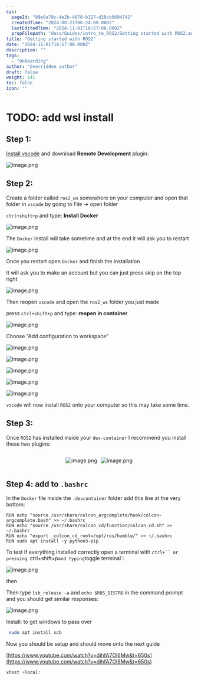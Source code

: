 ```yaml
---
sys:
  pageId: "89e0a78c-4e2b-4070-b327-d28cb0694742"
  createdTime: "2024-08-21T00:24:00.000Z"
  lastEditedTime: "2024-11-01T18:57:00.000Z"
  propFilepath: "docs/Guides/intro_to_ROS2/Getting started with ROS2.md"
title: "Getting started with ROS2"
date: "2024-11-01T18:57:00.000Z"
description: ""
tags:
  - "Onboarding"
author: "Overridden author"
draft: false
weight: 141
toc: false
icon: ""
---
```


# TODO: add wsl install

## Step 1:

[Install vscode](https://code.visualstudio.com/download) and download **Remote Development** plugin:

![image.png](https://prod-files-secure.s3.us-west-2.amazonaws.com/d518164a-d88e-44d1-a4ee-3adb3bd8bce0/efb52993-1881-4a40-b95e-6f020334f022/image.png?X-Amz-Algorithm=AWS4-HMAC-SHA256&X-Amz-Content-Sha256=UNSIGNED-PAYLOAD&X-Amz-Credential=ASIAZI2LB466WFRKNMUK%2F20250401%2Fus-west-2%2Fs3%2Faws4_request&X-Amz-Date=20250401T121524Z&X-Amz-Expires=3600&X-Amz-Security-Token=IQoJb3JpZ2luX2VjEFQaCXVzLXdlc3QtMiJHMEUCIQCViQw3QnmeHNqDVXo8pl518DE8hh3P37NhArp2SVWrEAIgSMlx3ywKXT85kLOLROm9SD4AczqfHCWAJCkq1Je0ohIqiAQIvf%2F%2F%2F%2F%2F%2F%2F%2F%2F%2FARAAGgw2Mzc0MjMxODM4MDUiDI38bHvqPSvH4qcaiyrcA3sUnPDLqRl%2Bgp5KcYlP1m9Cx9MqwMy5iYZwZLYD%2BzXLoQ5fcCaQBDvk2z6l7h3Pcypj8Y0tPJTD7k0xzDdtc8NHMJUVEcO90yKFW%2Bmqzrzb0nu%2FWqOWiKEdTssos2yGriqPHpmGh9ALiP6TSoUspd783%2FZmCffs2%2FLBlRS5dRB%2FJHhsX%2FFz7653Pr9s1cpvSGFURhG6Wd70DYxiYmFzUHNayn6uBv0sIjOOOoAEtkxqCP388jKdSy%2F%2Bo9rFFhecdFWf5ZHoy2b6tDMzmMHBhImN%2BpF5uSgf6gpi9HxWdCCodoFFqMUH%2Btge65iEJ7mRuovM3a2AK%2FXbKGbHaplOQYQRjGd%2BNkxOrCWSKhhgYUvGrWQRLIJcBFeOwAjxUIQDqH2Qkm8CTKhxPKaXunLQdiHJlLTK%2BsJzoB%2FVjU1wir00x2qwxWlkbpdiYOmAA30L8ywPK4VufN8yGlN1LpEJf6cPreo57n8G%2FySYX3taLkjwYFQDkp2Jvb74X7F96es26QFROxGnmKe%2F1RG0v9IwtWcSibaNh%2BzwujlUJDf8wd9Djz1V9iounwqYzYOM7WW8XOtp%2Fma6kFVrWwjjNvTrZbCS2vFh%2FD%2FsNinAKiGdmnBKcuU8myqPOQVxHFjIMKadr78GOqUBz3cYgoJzJipCLt9gPMqsbpc2%2Fkfk9Pd3lT8sxF1pJLJA9%2Bq5pA%2FkOjgW3oqrOoKyOkCg%2FEn1BamIVcOGt6H7hTxERe1dTHStLJZMlgIHw5%2F9XBnpBaQ%2FdeN9dUyFjQ7sl6Xog%2FYL%2FR7hDALL2TVocRX0RyLnRWh3EhpI4f05ALL9ze6aQfKj4veXbhg5DL%2FjgrHjGKKin4dknHKqSItE3namW%2Bww&X-Amz-Signature=b39783b91c59117272e3284616d15ed893ba5b77ab12f7ff5c23c69a1e332068&X-Amz-SignedHeaders=host&x-id=GetObject)

## Step 2:

Create a folder called `ros2_ws` somewhere on your computer and open that folder in `vscode` by going to File → open folder 

`ctrl+shift+p` and type: **Install Docker**

![image.png](https://prod-files-secure.s3.us-west-2.amazonaws.com/d518164a-d88e-44d1-a4ee-3adb3bd8bce0/2269dc0e-1cd5-47ff-bceb-c04ad9b2eab0/image.png?X-Amz-Algorithm=AWS4-HMAC-SHA256&X-Amz-Content-Sha256=UNSIGNED-PAYLOAD&X-Amz-Credential=ASIAZI2LB466WFRKNMUK%2F20250401%2Fus-west-2%2Fs3%2Faws4_request&X-Amz-Date=20250401T121524Z&X-Amz-Expires=3600&X-Amz-Security-Token=IQoJb3JpZ2luX2VjEFQaCXVzLXdlc3QtMiJHMEUCIQCViQw3QnmeHNqDVXo8pl518DE8hh3P37NhArp2SVWrEAIgSMlx3ywKXT85kLOLROm9SD4AczqfHCWAJCkq1Je0ohIqiAQIvf%2F%2F%2F%2F%2F%2F%2F%2F%2F%2FARAAGgw2Mzc0MjMxODM4MDUiDI38bHvqPSvH4qcaiyrcA3sUnPDLqRl%2Bgp5KcYlP1m9Cx9MqwMy5iYZwZLYD%2BzXLoQ5fcCaQBDvk2z6l7h3Pcypj8Y0tPJTD7k0xzDdtc8NHMJUVEcO90yKFW%2Bmqzrzb0nu%2FWqOWiKEdTssos2yGriqPHpmGh9ALiP6TSoUspd783%2FZmCffs2%2FLBlRS5dRB%2FJHhsX%2FFz7653Pr9s1cpvSGFURhG6Wd70DYxiYmFzUHNayn6uBv0sIjOOOoAEtkxqCP388jKdSy%2F%2Bo9rFFhecdFWf5ZHoy2b6tDMzmMHBhImN%2BpF5uSgf6gpi9HxWdCCodoFFqMUH%2Btge65iEJ7mRuovM3a2AK%2FXbKGbHaplOQYQRjGd%2BNkxOrCWSKhhgYUvGrWQRLIJcBFeOwAjxUIQDqH2Qkm8CTKhxPKaXunLQdiHJlLTK%2BsJzoB%2FVjU1wir00x2qwxWlkbpdiYOmAA30L8ywPK4VufN8yGlN1LpEJf6cPreo57n8G%2FySYX3taLkjwYFQDkp2Jvb74X7F96es26QFROxGnmKe%2F1RG0v9IwtWcSibaNh%2BzwujlUJDf8wd9Djz1V9iounwqYzYOM7WW8XOtp%2Fma6kFVrWwjjNvTrZbCS2vFh%2FD%2FsNinAKiGdmnBKcuU8myqPOQVxHFjIMKadr78GOqUBz3cYgoJzJipCLt9gPMqsbpc2%2Fkfk9Pd3lT8sxF1pJLJA9%2Bq5pA%2FkOjgW3oqrOoKyOkCg%2FEn1BamIVcOGt6H7hTxERe1dTHStLJZMlgIHw5%2F9XBnpBaQ%2FdeN9dUyFjQ7sl6Xog%2FYL%2FR7hDALL2TVocRX0RyLnRWh3EhpI4f05ALL9ze6aQfKj4veXbhg5DL%2FjgrHjGKKin4dknHKqSItE3namW%2Bww&X-Amz-Signature=9dff3d244bf63d3361bb3216ea9e7e870325d1657c2e787ca823c56f30608c98&X-Amz-SignedHeaders=host&x-id=GetObject)

The `Docker` install will take sometime and at the end it will ask you to restart

![image.png](https://prod-files-secure.s3.us-west-2.amazonaws.com/d518164a-d88e-44d1-a4ee-3adb3bd8bce0/ed233f78-be33-4b1f-b89c-9c346c0e961e/image.png?X-Amz-Algorithm=AWS4-HMAC-SHA256&X-Amz-Content-Sha256=UNSIGNED-PAYLOAD&X-Amz-Credential=ASIAZI2LB466WFRKNMUK%2F20250401%2Fus-west-2%2Fs3%2Faws4_request&X-Amz-Date=20250401T121524Z&X-Amz-Expires=3600&X-Amz-Security-Token=IQoJb3JpZ2luX2VjEFQaCXVzLXdlc3QtMiJHMEUCIQCViQw3QnmeHNqDVXo8pl518DE8hh3P37NhArp2SVWrEAIgSMlx3ywKXT85kLOLROm9SD4AczqfHCWAJCkq1Je0ohIqiAQIvf%2F%2F%2F%2F%2F%2F%2F%2F%2F%2FARAAGgw2Mzc0MjMxODM4MDUiDI38bHvqPSvH4qcaiyrcA3sUnPDLqRl%2Bgp5KcYlP1m9Cx9MqwMy5iYZwZLYD%2BzXLoQ5fcCaQBDvk2z6l7h3Pcypj8Y0tPJTD7k0xzDdtc8NHMJUVEcO90yKFW%2Bmqzrzb0nu%2FWqOWiKEdTssos2yGriqPHpmGh9ALiP6TSoUspd783%2FZmCffs2%2FLBlRS5dRB%2FJHhsX%2FFz7653Pr9s1cpvSGFURhG6Wd70DYxiYmFzUHNayn6uBv0sIjOOOoAEtkxqCP388jKdSy%2F%2Bo9rFFhecdFWf5ZHoy2b6tDMzmMHBhImN%2BpF5uSgf6gpi9HxWdCCodoFFqMUH%2Btge65iEJ7mRuovM3a2AK%2FXbKGbHaplOQYQRjGd%2BNkxOrCWSKhhgYUvGrWQRLIJcBFeOwAjxUIQDqH2Qkm8CTKhxPKaXunLQdiHJlLTK%2BsJzoB%2FVjU1wir00x2qwxWlkbpdiYOmAA30L8ywPK4VufN8yGlN1LpEJf6cPreo57n8G%2FySYX3taLkjwYFQDkp2Jvb74X7F96es26QFROxGnmKe%2F1RG0v9IwtWcSibaNh%2BzwujlUJDf8wd9Djz1V9iounwqYzYOM7WW8XOtp%2Fma6kFVrWwjjNvTrZbCS2vFh%2FD%2FsNinAKiGdmnBKcuU8myqPOQVxHFjIMKadr78GOqUBz3cYgoJzJipCLt9gPMqsbpc2%2Fkfk9Pd3lT8sxF1pJLJA9%2Bq5pA%2FkOjgW3oqrOoKyOkCg%2FEn1BamIVcOGt6H7hTxERe1dTHStLJZMlgIHw5%2F9XBnpBaQ%2FdeN9dUyFjQ7sl6Xog%2FYL%2FR7hDALL2TVocRX0RyLnRWh3EhpI4f05ALL9ze6aQfKj4veXbhg5DL%2FjgrHjGKKin4dknHKqSItE3namW%2Bww&X-Amz-Signature=ef14ec1dd8bb859f11c16af2226d168c956ddc31b7ac9c409d403d9bf58520d3&X-Amz-SignedHeaders=host&x-id=GetObject)

Once you restart open `Docker` and finish the installation

It will ask you to make an account but you can just press skip on the top right

![image.png](https://prod-files-secure.s3.us-west-2.amazonaws.com/d518164a-d88e-44d1-a4ee-3adb3bd8bce0/21010ad9-1659-4fd9-9f59-9932a09b2a3d/image.png?X-Amz-Algorithm=AWS4-HMAC-SHA256&X-Amz-Content-Sha256=UNSIGNED-PAYLOAD&X-Amz-Credential=ASIAZI2LB466WFRKNMUK%2F20250401%2Fus-west-2%2Fs3%2Faws4_request&X-Amz-Date=20250401T121524Z&X-Amz-Expires=3600&X-Amz-Security-Token=IQoJb3JpZ2luX2VjEFQaCXVzLXdlc3QtMiJHMEUCIQCViQw3QnmeHNqDVXo8pl518DE8hh3P37NhArp2SVWrEAIgSMlx3ywKXT85kLOLROm9SD4AczqfHCWAJCkq1Je0ohIqiAQIvf%2F%2F%2F%2F%2F%2F%2F%2F%2F%2FARAAGgw2Mzc0MjMxODM4MDUiDI38bHvqPSvH4qcaiyrcA3sUnPDLqRl%2Bgp5KcYlP1m9Cx9MqwMy5iYZwZLYD%2BzXLoQ5fcCaQBDvk2z6l7h3Pcypj8Y0tPJTD7k0xzDdtc8NHMJUVEcO90yKFW%2Bmqzrzb0nu%2FWqOWiKEdTssos2yGriqPHpmGh9ALiP6TSoUspd783%2FZmCffs2%2FLBlRS5dRB%2FJHhsX%2FFz7653Pr9s1cpvSGFURhG6Wd70DYxiYmFzUHNayn6uBv0sIjOOOoAEtkxqCP388jKdSy%2F%2Bo9rFFhecdFWf5ZHoy2b6tDMzmMHBhImN%2BpF5uSgf6gpi9HxWdCCodoFFqMUH%2Btge65iEJ7mRuovM3a2AK%2FXbKGbHaplOQYQRjGd%2BNkxOrCWSKhhgYUvGrWQRLIJcBFeOwAjxUIQDqH2Qkm8CTKhxPKaXunLQdiHJlLTK%2BsJzoB%2FVjU1wir00x2qwxWlkbpdiYOmAA30L8ywPK4VufN8yGlN1LpEJf6cPreo57n8G%2FySYX3taLkjwYFQDkp2Jvb74X7F96es26QFROxGnmKe%2F1RG0v9IwtWcSibaNh%2BzwujlUJDf8wd9Djz1V9iounwqYzYOM7WW8XOtp%2Fma6kFVrWwjjNvTrZbCS2vFh%2FD%2FsNinAKiGdmnBKcuU8myqPOQVxHFjIMKadr78GOqUBz3cYgoJzJipCLt9gPMqsbpc2%2Fkfk9Pd3lT8sxF1pJLJA9%2Bq5pA%2FkOjgW3oqrOoKyOkCg%2FEn1BamIVcOGt6H7hTxERe1dTHStLJZMlgIHw5%2F9XBnpBaQ%2FdeN9dUyFjQ7sl6Xog%2FYL%2FR7hDALL2TVocRX0RyLnRWh3EhpI4f05ALL9ze6aQfKj4veXbhg5DL%2FjgrHjGKKin4dknHKqSItE3namW%2Bww&X-Amz-Signature=d1c261ab3903a48595b3fdda77f34368d339a7c31ffde19c794eb27cf1603584&X-Amz-SignedHeaders=host&x-id=GetObject)

Then reopen `vscode` and open the `ros2_ws` folder you just made

press `ctrl+shift+p` and type: **reopen in container**

![image.png](https://prod-files-secure.s3.us-west-2.amazonaws.com/d518164a-d88e-44d1-a4ee-3adb3bd8bce0/4e93b8c2-41ad-488c-8095-c74205196118/image.png?X-Amz-Algorithm=AWS4-HMAC-SHA256&X-Amz-Content-Sha256=UNSIGNED-PAYLOAD&X-Amz-Credential=ASIAZI2LB466WFRKNMUK%2F20250401%2Fus-west-2%2Fs3%2Faws4_request&X-Amz-Date=20250401T121524Z&X-Amz-Expires=3600&X-Amz-Security-Token=IQoJb3JpZ2luX2VjEFQaCXVzLXdlc3QtMiJHMEUCIQCViQw3QnmeHNqDVXo8pl518DE8hh3P37NhArp2SVWrEAIgSMlx3ywKXT85kLOLROm9SD4AczqfHCWAJCkq1Je0ohIqiAQIvf%2F%2F%2F%2F%2F%2F%2F%2F%2F%2FARAAGgw2Mzc0MjMxODM4MDUiDI38bHvqPSvH4qcaiyrcA3sUnPDLqRl%2Bgp5KcYlP1m9Cx9MqwMy5iYZwZLYD%2BzXLoQ5fcCaQBDvk2z6l7h3Pcypj8Y0tPJTD7k0xzDdtc8NHMJUVEcO90yKFW%2Bmqzrzb0nu%2FWqOWiKEdTssos2yGriqPHpmGh9ALiP6TSoUspd783%2FZmCffs2%2FLBlRS5dRB%2FJHhsX%2FFz7653Pr9s1cpvSGFURhG6Wd70DYxiYmFzUHNayn6uBv0sIjOOOoAEtkxqCP388jKdSy%2F%2Bo9rFFhecdFWf5ZHoy2b6tDMzmMHBhImN%2BpF5uSgf6gpi9HxWdCCodoFFqMUH%2Btge65iEJ7mRuovM3a2AK%2FXbKGbHaplOQYQRjGd%2BNkxOrCWSKhhgYUvGrWQRLIJcBFeOwAjxUIQDqH2Qkm8CTKhxPKaXunLQdiHJlLTK%2BsJzoB%2FVjU1wir00x2qwxWlkbpdiYOmAA30L8ywPK4VufN8yGlN1LpEJf6cPreo57n8G%2FySYX3taLkjwYFQDkp2Jvb74X7F96es26QFROxGnmKe%2F1RG0v9IwtWcSibaNh%2BzwujlUJDf8wd9Djz1V9iounwqYzYOM7WW8XOtp%2Fma6kFVrWwjjNvTrZbCS2vFh%2FD%2FsNinAKiGdmnBKcuU8myqPOQVxHFjIMKadr78GOqUBz3cYgoJzJipCLt9gPMqsbpc2%2Fkfk9Pd3lT8sxF1pJLJA9%2Bq5pA%2FkOjgW3oqrOoKyOkCg%2FEn1BamIVcOGt6H7hTxERe1dTHStLJZMlgIHw5%2F9XBnpBaQ%2FdeN9dUyFjQ7sl6Xog%2FYL%2FR7hDALL2TVocRX0RyLnRWh3EhpI4f05ALL9ze6aQfKj4veXbhg5DL%2FjgrHjGKKin4dknHKqSItE3namW%2Bww&X-Amz-Signature=3d0b3833738a3e47067cbdf55c45aec31e0259d2d624416060e2065bdecb5dc9&X-Amz-SignedHeaders=host&x-id=GetObject)

Choose “Add configuration to workspace”

![image.png](https://prod-files-secure.s3.us-west-2.amazonaws.com/d518164a-d88e-44d1-a4ee-3adb3bd8bce0/9560b282-5060-4989-ba37-97e7b2c22476/image.png?X-Amz-Algorithm=AWS4-HMAC-SHA256&X-Amz-Content-Sha256=UNSIGNED-PAYLOAD&X-Amz-Credential=ASIAZI2LB466WFRKNMUK%2F20250401%2Fus-west-2%2Fs3%2Faws4_request&X-Amz-Date=20250401T121524Z&X-Amz-Expires=3600&X-Amz-Security-Token=IQoJb3JpZ2luX2VjEFQaCXVzLXdlc3QtMiJHMEUCIQCViQw3QnmeHNqDVXo8pl518DE8hh3P37NhArp2SVWrEAIgSMlx3ywKXT85kLOLROm9SD4AczqfHCWAJCkq1Je0ohIqiAQIvf%2F%2F%2F%2F%2F%2F%2F%2F%2F%2FARAAGgw2Mzc0MjMxODM4MDUiDI38bHvqPSvH4qcaiyrcA3sUnPDLqRl%2Bgp5KcYlP1m9Cx9MqwMy5iYZwZLYD%2BzXLoQ5fcCaQBDvk2z6l7h3Pcypj8Y0tPJTD7k0xzDdtc8NHMJUVEcO90yKFW%2Bmqzrzb0nu%2FWqOWiKEdTssos2yGriqPHpmGh9ALiP6TSoUspd783%2FZmCffs2%2FLBlRS5dRB%2FJHhsX%2FFz7653Pr9s1cpvSGFURhG6Wd70DYxiYmFzUHNayn6uBv0sIjOOOoAEtkxqCP388jKdSy%2F%2Bo9rFFhecdFWf5ZHoy2b6tDMzmMHBhImN%2BpF5uSgf6gpi9HxWdCCodoFFqMUH%2Btge65iEJ7mRuovM3a2AK%2FXbKGbHaplOQYQRjGd%2BNkxOrCWSKhhgYUvGrWQRLIJcBFeOwAjxUIQDqH2Qkm8CTKhxPKaXunLQdiHJlLTK%2BsJzoB%2FVjU1wir00x2qwxWlkbpdiYOmAA30L8ywPK4VufN8yGlN1LpEJf6cPreo57n8G%2FySYX3taLkjwYFQDkp2Jvb74X7F96es26QFROxGnmKe%2F1RG0v9IwtWcSibaNh%2BzwujlUJDf8wd9Djz1V9iounwqYzYOM7WW8XOtp%2Fma6kFVrWwjjNvTrZbCS2vFh%2FD%2FsNinAKiGdmnBKcuU8myqPOQVxHFjIMKadr78GOqUBz3cYgoJzJipCLt9gPMqsbpc2%2Fkfk9Pd3lT8sxF1pJLJA9%2Bq5pA%2FkOjgW3oqrOoKyOkCg%2FEn1BamIVcOGt6H7hTxERe1dTHStLJZMlgIHw5%2F9XBnpBaQ%2FdeN9dUyFjQ7sl6Xog%2FYL%2FR7hDALL2TVocRX0RyLnRWh3EhpI4f05ALL9ze6aQfKj4veXbhg5DL%2FjgrHjGKKin4dknHKqSItE3namW%2Bww&X-Amz-Signature=41ab4e9e2071f41a633d3d69da383e40969e7ec3a07e26973be1ab491f1d4053&X-Amz-SignedHeaders=host&x-id=GetObject)

![image.png](https://prod-files-secure.s3.us-west-2.amazonaws.com/d518164a-d88e-44d1-a4ee-3adb3bd8bce0/2ee63f81-886b-48e8-a553-dc6e5eac99e4/image.png?X-Amz-Algorithm=AWS4-HMAC-SHA256&X-Amz-Content-Sha256=UNSIGNED-PAYLOAD&X-Amz-Credential=ASIAZI2LB466WFRKNMUK%2F20250401%2Fus-west-2%2Fs3%2Faws4_request&X-Amz-Date=20250401T121524Z&X-Amz-Expires=3600&X-Amz-Security-Token=IQoJb3JpZ2luX2VjEFQaCXVzLXdlc3QtMiJHMEUCIQCViQw3QnmeHNqDVXo8pl518DE8hh3P37NhArp2SVWrEAIgSMlx3ywKXT85kLOLROm9SD4AczqfHCWAJCkq1Je0ohIqiAQIvf%2F%2F%2F%2F%2F%2F%2F%2F%2F%2FARAAGgw2Mzc0MjMxODM4MDUiDI38bHvqPSvH4qcaiyrcA3sUnPDLqRl%2Bgp5KcYlP1m9Cx9MqwMy5iYZwZLYD%2BzXLoQ5fcCaQBDvk2z6l7h3Pcypj8Y0tPJTD7k0xzDdtc8NHMJUVEcO90yKFW%2Bmqzrzb0nu%2FWqOWiKEdTssos2yGriqPHpmGh9ALiP6TSoUspd783%2FZmCffs2%2FLBlRS5dRB%2FJHhsX%2FFz7653Pr9s1cpvSGFURhG6Wd70DYxiYmFzUHNayn6uBv0sIjOOOoAEtkxqCP388jKdSy%2F%2Bo9rFFhecdFWf5ZHoy2b6tDMzmMHBhImN%2BpF5uSgf6gpi9HxWdCCodoFFqMUH%2Btge65iEJ7mRuovM3a2AK%2FXbKGbHaplOQYQRjGd%2BNkxOrCWSKhhgYUvGrWQRLIJcBFeOwAjxUIQDqH2Qkm8CTKhxPKaXunLQdiHJlLTK%2BsJzoB%2FVjU1wir00x2qwxWlkbpdiYOmAA30L8ywPK4VufN8yGlN1LpEJf6cPreo57n8G%2FySYX3taLkjwYFQDkp2Jvb74X7F96es26QFROxGnmKe%2F1RG0v9IwtWcSibaNh%2BzwujlUJDf8wd9Djz1V9iounwqYzYOM7WW8XOtp%2Fma6kFVrWwjjNvTrZbCS2vFh%2FD%2FsNinAKiGdmnBKcuU8myqPOQVxHFjIMKadr78GOqUBz3cYgoJzJipCLt9gPMqsbpc2%2Fkfk9Pd3lT8sxF1pJLJA9%2Bq5pA%2FkOjgW3oqrOoKyOkCg%2FEn1BamIVcOGt6H7hTxERe1dTHStLJZMlgIHw5%2F9XBnpBaQ%2FdeN9dUyFjQ7sl6Xog%2FYL%2FR7hDALL2TVocRX0RyLnRWh3EhpI4f05ALL9ze6aQfKj4veXbhg5DL%2FjgrHjGKKin4dknHKqSItE3namW%2Bww&X-Amz-Signature=f1f8759ea05a2dfd560a7f6f2322a81391ef99aefaf943041e5d1c88e0f2a38b&X-Amz-SignedHeaders=host&x-id=GetObject)

![image.png](https://prod-files-secure.s3.us-west-2.amazonaws.com/d518164a-d88e-44d1-a4ee-3adb3bd8bce0/ae1580b2-b048-407e-aed9-b584224a7a04/image.png?X-Amz-Algorithm=AWS4-HMAC-SHA256&X-Amz-Content-Sha256=UNSIGNED-PAYLOAD&X-Amz-Credential=ASIAZI2LB466WFRKNMUK%2F20250401%2Fus-west-2%2Fs3%2Faws4_request&X-Amz-Date=20250401T121524Z&X-Amz-Expires=3600&X-Amz-Security-Token=IQoJb3JpZ2luX2VjEFQaCXVzLXdlc3QtMiJHMEUCIQCViQw3QnmeHNqDVXo8pl518DE8hh3P37NhArp2SVWrEAIgSMlx3ywKXT85kLOLROm9SD4AczqfHCWAJCkq1Je0ohIqiAQIvf%2F%2F%2F%2F%2F%2F%2F%2F%2F%2FARAAGgw2Mzc0MjMxODM4MDUiDI38bHvqPSvH4qcaiyrcA3sUnPDLqRl%2Bgp5KcYlP1m9Cx9MqwMy5iYZwZLYD%2BzXLoQ5fcCaQBDvk2z6l7h3Pcypj8Y0tPJTD7k0xzDdtc8NHMJUVEcO90yKFW%2Bmqzrzb0nu%2FWqOWiKEdTssos2yGriqPHpmGh9ALiP6TSoUspd783%2FZmCffs2%2FLBlRS5dRB%2FJHhsX%2FFz7653Pr9s1cpvSGFURhG6Wd70DYxiYmFzUHNayn6uBv0sIjOOOoAEtkxqCP388jKdSy%2F%2Bo9rFFhecdFWf5ZHoy2b6tDMzmMHBhImN%2BpF5uSgf6gpi9HxWdCCodoFFqMUH%2Btge65iEJ7mRuovM3a2AK%2FXbKGbHaplOQYQRjGd%2BNkxOrCWSKhhgYUvGrWQRLIJcBFeOwAjxUIQDqH2Qkm8CTKhxPKaXunLQdiHJlLTK%2BsJzoB%2FVjU1wir00x2qwxWlkbpdiYOmAA30L8ywPK4VufN8yGlN1LpEJf6cPreo57n8G%2FySYX3taLkjwYFQDkp2Jvb74X7F96es26QFROxGnmKe%2F1RG0v9IwtWcSibaNh%2BzwujlUJDf8wd9Djz1V9iounwqYzYOM7WW8XOtp%2Fma6kFVrWwjjNvTrZbCS2vFh%2FD%2FsNinAKiGdmnBKcuU8myqPOQVxHFjIMKadr78GOqUBz3cYgoJzJipCLt9gPMqsbpc2%2Fkfk9Pd3lT8sxF1pJLJA9%2Bq5pA%2FkOjgW3oqrOoKyOkCg%2FEn1BamIVcOGt6H7hTxERe1dTHStLJZMlgIHw5%2F9XBnpBaQ%2FdeN9dUyFjQ7sl6Xog%2FYL%2FR7hDALL2TVocRX0RyLnRWh3EhpI4f05ALL9ze6aQfKj4veXbhg5DL%2FjgrHjGKKin4dknHKqSItE3namW%2Bww&X-Amz-Signature=754652d458a925537351dbd30b0126df4058dbbfb771a17a3e34c19b390aa936&X-Amz-SignedHeaders=host&x-id=GetObject)

![image.png](https://prod-files-secure.s3.us-west-2.amazonaws.com/d518164a-d88e-44d1-a4ee-3adb3bd8bce0/53255b28-f75e-430f-b9e3-c0ac8577e42b/image.png?X-Amz-Algorithm=AWS4-HMAC-SHA256&X-Amz-Content-Sha256=UNSIGNED-PAYLOAD&X-Amz-Credential=ASIAZI2LB466WFRKNMUK%2F20250401%2Fus-west-2%2Fs3%2Faws4_request&X-Amz-Date=20250401T121524Z&X-Amz-Expires=3600&X-Amz-Security-Token=IQoJb3JpZ2luX2VjEFQaCXVzLXdlc3QtMiJHMEUCIQCViQw3QnmeHNqDVXo8pl518DE8hh3P37NhArp2SVWrEAIgSMlx3ywKXT85kLOLROm9SD4AczqfHCWAJCkq1Je0ohIqiAQIvf%2F%2F%2F%2F%2F%2F%2F%2F%2F%2FARAAGgw2Mzc0MjMxODM4MDUiDI38bHvqPSvH4qcaiyrcA3sUnPDLqRl%2Bgp5KcYlP1m9Cx9MqwMy5iYZwZLYD%2BzXLoQ5fcCaQBDvk2z6l7h3Pcypj8Y0tPJTD7k0xzDdtc8NHMJUVEcO90yKFW%2Bmqzrzb0nu%2FWqOWiKEdTssos2yGriqPHpmGh9ALiP6TSoUspd783%2FZmCffs2%2FLBlRS5dRB%2FJHhsX%2FFz7653Pr9s1cpvSGFURhG6Wd70DYxiYmFzUHNayn6uBv0sIjOOOoAEtkxqCP388jKdSy%2F%2Bo9rFFhecdFWf5ZHoy2b6tDMzmMHBhImN%2BpF5uSgf6gpi9HxWdCCodoFFqMUH%2Btge65iEJ7mRuovM3a2AK%2FXbKGbHaplOQYQRjGd%2BNkxOrCWSKhhgYUvGrWQRLIJcBFeOwAjxUIQDqH2Qkm8CTKhxPKaXunLQdiHJlLTK%2BsJzoB%2FVjU1wir00x2qwxWlkbpdiYOmAA30L8ywPK4VufN8yGlN1LpEJf6cPreo57n8G%2FySYX3taLkjwYFQDkp2Jvb74X7F96es26QFROxGnmKe%2F1RG0v9IwtWcSibaNh%2BzwujlUJDf8wd9Djz1V9iounwqYzYOM7WW8XOtp%2Fma6kFVrWwjjNvTrZbCS2vFh%2FD%2FsNinAKiGdmnBKcuU8myqPOQVxHFjIMKadr78GOqUBz3cYgoJzJipCLt9gPMqsbpc2%2Fkfk9Pd3lT8sxF1pJLJA9%2Bq5pA%2FkOjgW3oqrOoKyOkCg%2FEn1BamIVcOGt6H7hTxERe1dTHStLJZMlgIHw5%2F9XBnpBaQ%2FdeN9dUyFjQ7sl6Xog%2FYL%2FR7hDALL2TVocRX0RyLnRWh3EhpI4f05ALL9ze6aQfKj4veXbhg5DL%2FjgrHjGKKin4dknHKqSItE3namW%2Bww&X-Amz-Signature=0e0c235be92d346cb82a36f2ae5fce55926fc7a6b507a29a5ccbb7a2337eef27&X-Amz-SignedHeaders=host&x-id=GetObject)

![image.png](https://prod-files-secure.s3.us-west-2.amazonaws.com/d518164a-d88e-44d1-a4ee-3adb3bd8bce0/7c562767-5af9-4ffb-97d1-327bcdf4ee00/image.png?X-Amz-Algorithm=AWS4-HMAC-SHA256&X-Amz-Content-Sha256=UNSIGNED-PAYLOAD&X-Amz-Credential=ASIAZI2LB466WFRKNMUK%2F20250401%2Fus-west-2%2Fs3%2Faws4_request&X-Amz-Date=20250401T121524Z&X-Amz-Expires=3600&X-Amz-Security-Token=IQoJb3JpZ2luX2VjEFQaCXVzLXdlc3QtMiJHMEUCIQCViQw3QnmeHNqDVXo8pl518DE8hh3P37NhArp2SVWrEAIgSMlx3ywKXT85kLOLROm9SD4AczqfHCWAJCkq1Je0ohIqiAQIvf%2F%2F%2F%2F%2F%2F%2F%2F%2F%2FARAAGgw2Mzc0MjMxODM4MDUiDI38bHvqPSvH4qcaiyrcA3sUnPDLqRl%2Bgp5KcYlP1m9Cx9MqwMy5iYZwZLYD%2BzXLoQ5fcCaQBDvk2z6l7h3Pcypj8Y0tPJTD7k0xzDdtc8NHMJUVEcO90yKFW%2Bmqzrzb0nu%2FWqOWiKEdTssos2yGriqPHpmGh9ALiP6TSoUspd783%2FZmCffs2%2FLBlRS5dRB%2FJHhsX%2FFz7653Pr9s1cpvSGFURhG6Wd70DYxiYmFzUHNayn6uBv0sIjOOOoAEtkxqCP388jKdSy%2F%2Bo9rFFhecdFWf5ZHoy2b6tDMzmMHBhImN%2BpF5uSgf6gpi9HxWdCCodoFFqMUH%2Btge65iEJ7mRuovM3a2AK%2FXbKGbHaplOQYQRjGd%2BNkxOrCWSKhhgYUvGrWQRLIJcBFeOwAjxUIQDqH2Qkm8CTKhxPKaXunLQdiHJlLTK%2BsJzoB%2FVjU1wir00x2qwxWlkbpdiYOmAA30L8ywPK4VufN8yGlN1LpEJf6cPreo57n8G%2FySYX3taLkjwYFQDkp2Jvb74X7F96es26QFROxGnmKe%2F1RG0v9IwtWcSibaNh%2BzwujlUJDf8wd9Djz1V9iounwqYzYOM7WW8XOtp%2Fma6kFVrWwjjNvTrZbCS2vFh%2FD%2FsNinAKiGdmnBKcuU8myqPOQVxHFjIMKadr78GOqUBz3cYgoJzJipCLt9gPMqsbpc2%2Fkfk9Pd3lT8sxF1pJLJA9%2Bq5pA%2FkOjgW3oqrOoKyOkCg%2FEn1BamIVcOGt6H7hTxERe1dTHStLJZMlgIHw5%2F9XBnpBaQ%2FdeN9dUyFjQ7sl6Xog%2FYL%2FR7hDALL2TVocRX0RyLnRWh3EhpI4f05ALL9ze6aQfKj4veXbhg5DL%2FjgrHjGKKin4dknHKqSItE3namW%2Bww&X-Amz-Signature=ea04c29170fd40578a83b002fe3a7ae4df22a4becadcda6b59ed5384fcb2c50b&X-Amz-SignedHeaders=host&x-id=GetObject)

`vscode` will now install `ROS2` onto your computer so this may take some time.

## Step 3:

Once `ROS2` has installed inside your `dev-container` I recommend you install these two plugins:

<div style="display: flex;flex-direction: row; column-gap:10px; max-width: 630px;justify-content: center;">
<div>

![image.png](https://prod-files-secure.s3.us-west-2.amazonaws.com/d518164a-d88e-44d1-a4ee-3adb3bd8bce0/3fc3d550-5a54-4ba1-ba6b-faa01cdb7369/image.png?X-Amz-Algorithm=AWS4-HMAC-SHA256&X-Amz-Content-Sha256=UNSIGNED-PAYLOAD&X-Amz-Credential=ASIAZI2LB466R52N2452%2F20250401%2Fus-west-2%2Fs3%2Faws4_request&X-Amz-Date=20250401T121529Z&X-Amz-Expires=3600&X-Amz-Security-Token=IQoJb3JpZ2luX2VjEFQaCXVzLXdlc3QtMiJGMEQCIAUrU%2B85re5IV8APexSnbmDCifPrJYWMTlQPCrOSuBGaAiB60bvD3CGSk9tIIkDbjpmNk3RCg6v%2FWmPjqlHMgGYbzyqIBAi9%2F%2F%2F%2F%2F%2F%2F%2F%2F%2F8BEAAaDDYzNzQyMzE4MzgwNSIMbsr9M0xUKtlX8oBpKtwDZJWZmZNbbVGMaHyBHlhqAH8HM04U2xl2kjfu5D%2B91NPf6oMYdd1fffMOwJnOFJImnwdLbCyPnjO41ABWglbsLRfOTYNnHdnHt%2Fw01CFsyDi5rfD6Z9DnzpZbkju950anDH0rV0%2FbmoSb5PIANZBqi5I7FH6AwJLhsqw52KzmxMp%2BB4I9YQKfaigkYTL%2BTYjbtA7xTvasujhRNn%2FHHgtf3PKIUCZFloJtOkDUqL%2F3CTD3zu7aeGGiIXGTdDjMdXEcinxlpomKN0f3KePAJVZ3siPLPoY5HMwEOgNA1J3ls2lL5kHkgF%2BPYJ3IYpHnsOtJcLJyKb437dHk7eWU5Ca%2BEzq248j9wukwZoL7rc70p4OyX45KYyreEMx%2Fel8mHbo%2BR1uQD7WD7L3Rzj16%2BD5jyVDIcUSznULMMihN2vUH4U2r7YwbUgnXMlrxCj6P2AURCTR8vnwVccT4I0wDXX1mEUCyXBTVJF6ue68ceZCkJ2jsixXjPV7CGvNjHUE4SpUS8%2FB5KdhfF%2Fk5R8KRmlnofEKm%2BI%2Fc6oOkxCZ9qaEDGfVqZwfyNEjLM0vBJXeXGPFLINH47UOxOzo68FuJ872gQHRT6tIjugjGnYNcgMEcuMIANwPSb6f3Meh18KQw6JyvvwY6pgHr96Ac4C1Z2e9Q6lJsiBjZrQCKBBBYCOtqb4psdKyUE9wOvbvMHXAeyp3NQs4WfVpWSfHpb6mOelYT4bGhS7X9WCMAb0FD6KKXTY1ZGQWXNn8qjmuuoR53bqOWikQiF%2F7s9ZFH8zLEHF2h4uLtx%2BC2aee%2BF7KSHhkeqAg5D0QVTatsN1dPFsrZW999ktAwGGmsSc3HYAZenc1nfbqtgAzcci639zet&X-Amz-Signature=c98f6eca794c3aadbb46113a704c9ab7b030760caa43104b402e8c77523928bc&X-Amz-SignedHeaders=host&x-id=GetObject)

</div>
<div>

![image.png](https://prod-files-secure.s3.us-west-2.amazonaws.com/d518164a-d88e-44d1-a4ee-3adb3bd8bce0/d994cc66-13c2-4093-a5a3-f84cf4601a82/image.png?X-Amz-Algorithm=AWS4-HMAC-SHA256&X-Amz-Content-Sha256=UNSIGNED-PAYLOAD&X-Amz-Credential=ASIAZI2LB46662WUYRDH%2F20250401%2Fus-west-2%2Fs3%2Faws4_request&X-Amz-Date=20250401T121529Z&X-Amz-Expires=3600&X-Amz-Security-Token=IQoJb3JpZ2luX2VjEFQaCXVzLXdlc3QtMiJIMEYCIQCQR%2FFA0yLlLhVL9TWK3Iq0ZeC3ANEdfAB77tlJachetAIhAI9lveQo9H5sbQ6MKg2T%2BqDySdvn%2Fl6lmtPOdoK0zGKeKogECL3%2F%2F%2F%2F%2F%2F%2F%2F%2F%2FwEQABoMNjM3NDIzMTgzODA1IgyaezTwIgt0TDHvVwwq3APNaPAH9gJny1Cenl9U9H%2B9LXCOQPQcQQbF9zCZOVShQNLSDHhMb6bTSlWF54%2BwaEFz0l7oVlwPlYITRQPDb3gESFbleUUtUicwq0%2FFxrtvFSSEU%2BAs49mkzgkhqyQXwjHnHI7Vgyj5FV52P5zvNaTzZb%2Fia0V%2FlQXI0WEy2191m98vRFOZ%2FEx3BHxWB1PnCbVofdLTbqS6%2FQ%2BqLOUgBpnVdLQK%2FRZca6hwRtjX5cno0rg6Doc%2B1kjnECubxAVNeE4IrIJxFvg3ZI%2Byx8tJQMEQQ9kTXSOOS4rKEwXKP8FXEJan3kK0F0SE7Nhh9Kb8kdhnyIAY%2BNEJlxXNMxwSPzh%2Fy%2FZa3iAH7xaWa8BZx8Zp1QJmQEfW5eJDUDGOnYqiS4U4x44dvmIQipJnzBcvVPxopAAOAn5BiWDJqffYhMOF7Ys0TZ6It4xhoVN54Yui0%2FNEabnErvJYP%2FjkEc1s8Qvxd5uzZimS00bQ9jcWc%2B4ds9DvtKq6LtNbHlOnQbhC37Zh5leXh8rNhlGXRREXwRRSvxU8%2F0vGVSTCrlKDFaxBnJCqcTCjf96P%2B3Ni3GKgFoVuSZ6whqGyESIPbvkqGcHmvjJiAtiElKjKQkE4WmjVRVCK4Gf0iXMYVTIQ5DCdna%2B%2FBjqkAVHEiD0WFn1AIAcjj%2FlBf%2BmI3kiwpyJxHOjUYZGeUwCfUgoidDzrLPEjGy736MJ1f2V81ou8084r%2FzdzLqhDidMBBVBZnTx3AjiSWLgjcCMnyz7YgWj1Eq0MAeGnwN8qO0DZOL5SWYzevVPU4ruvbLYMIxr7V6qPKYVK0dKoTLAj6lm9fZGRH0vKa0tRB%2B5cS94B%2FHNkCaRIYJN7XN0QZ6BGcvQv&X-Amz-Signature=86dc8a91ebd7eb408f87edf0917f6f5e22f77a68ce4f1acde0de7ce8cfd71136&X-Amz-SignedHeaders=host&x-id=GetObject)

</div>
</div>

## Step 4: add to `.bashrc`

In the `Docker` file inside the `.devcontainer` folder add this line at the very bottom: 

```docker
RUN echo "source /usr/share/colcon_argcomplete/hook/colcon-argcomplete.bash" >> ~/.bashrc
RUN echo "source /usr/share/colcon_cd/function/colcon_cd.sh" >> ~/.bashrc
RUN echo "export _colcon_cd_root=/opt/ros/humble/" >> ~/.bashrc
RUN sudo apt install -y python3-pip 
```

To test if everything installed correctly open a terminal with `ctrl+`` or pressing `ctrl+shift+p` and typing `toggle terminal`:

![image.png](https://prod-files-secure.s3.us-west-2.amazonaws.com/d518164a-d88e-44d1-a4ee-3adb3bd8bce0/6a4943d8-b04e-4c02-9a58-775f3384d1a5/image.png?X-Amz-Algorithm=AWS4-HMAC-SHA256&X-Amz-Content-Sha256=UNSIGNED-PAYLOAD&X-Amz-Credential=ASIAZI2LB466WFRKNMUK%2F20250401%2Fus-west-2%2Fs3%2Faws4_request&X-Amz-Date=20250401T121524Z&X-Amz-Expires=3600&X-Amz-Security-Token=IQoJb3JpZ2luX2VjEFQaCXVzLXdlc3QtMiJHMEUCIQCViQw3QnmeHNqDVXo8pl518DE8hh3P37NhArp2SVWrEAIgSMlx3ywKXT85kLOLROm9SD4AczqfHCWAJCkq1Je0ohIqiAQIvf%2F%2F%2F%2F%2F%2F%2F%2F%2F%2FARAAGgw2Mzc0MjMxODM4MDUiDI38bHvqPSvH4qcaiyrcA3sUnPDLqRl%2Bgp5KcYlP1m9Cx9MqwMy5iYZwZLYD%2BzXLoQ5fcCaQBDvk2z6l7h3Pcypj8Y0tPJTD7k0xzDdtc8NHMJUVEcO90yKFW%2Bmqzrzb0nu%2FWqOWiKEdTssos2yGriqPHpmGh9ALiP6TSoUspd783%2FZmCffs2%2FLBlRS5dRB%2FJHhsX%2FFz7653Pr9s1cpvSGFURhG6Wd70DYxiYmFzUHNayn6uBv0sIjOOOoAEtkxqCP388jKdSy%2F%2Bo9rFFhecdFWf5ZHoy2b6tDMzmMHBhImN%2BpF5uSgf6gpi9HxWdCCodoFFqMUH%2Btge65iEJ7mRuovM3a2AK%2FXbKGbHaplOQYQRjGd%2BNkxOrCWSKhhgYUvGrWQRLIJcBFeOwAjxUIQDqH2Qkm8CTKhxPKaXunLQdiHJlLTK%2BsJzoB%2FVjU1wir00x2qwxWlkbpdiYOmAA30L8ywPK4VufN8yGlN1LpEJf6cPreo57n8G%2FySYX3taLkjwYFQDkp2Jvb74X7F96es26QFROxGnmKe%2F1RG0v9IwtWcSibaNh%2BzwujlUJDf8wd9Djz1V9iounwqYzYOM7WW8XOtp%2Fma6kFVrWwjjNvTrZbCS2vFh%2FD%2FsNinAKiGdmnBKcuU8myqPOQVxHFjIMKadr78GOqUBz3cYgoJzJipCLt9gPMqsbpc2%2Fkfk9Pd3lT8sxF1pJLJA9%2Bq5pA%2FkOjgW3oqrOoKyOkCg%2FEn1BamIVcOGt6H7hTxERe1dTHStLJZMlgIHw5%2F9XBnpBaQ%2FdeN9dUyFjQ7sl6Xog%2FYL%2FR7hDALL2TVocRX0RyLnRWh3EhpI4f05ALL9ze6aQfKj4veXbhg5DL%2FjgrHjGKKin4dknHKqSItE3namW%2Bww&X-Amz-Signature=ef0235c1954e8de517a04278327934c05012e4516fd67e23f870b78bc1f40bda&X-Amz-SignedHeaders=host&x-id=GetObject)

then 

Then type `lsb_release -a` and `echo $ROS_DISTRO` in the command prompt and you should get similar responses:

![image.png](https://prod-files-secure.s3.us-west-2.amazonaws.com/d518164a-d88e-44d1-a4ee-3adb3bd8bce0/3e635dec-a805-4e85-8b9e-d000e5b71a4e/image.png?X-Amz-Algorithm=AWS4-HMAC-SHA256&X-Amz-Content-Sha256=UNSIGNED-PAYLOAD&X-Amz-Credential=ASIAZI2LB466WFRKNMUK%2F20250401%2Fus-west-2%2Fs3%2Faws4_request&X-Amz-Date=20250401T121524Z&X-Amz-Expires=3600&X-Amz-Security-Token=IQoJb3JpZ2luX2VjEFQaCXVzLXdlc3QtMiJHMEUCIQCViQw3QnmeHNqDVXo8pl518DE8hh3P37NhArp2SVWrEAIgSMlx3ywKXT85kLOLROm9SD4AczqfHCWAJCkq1Je0ohIqiAQIvf%2F%2F%2F%2F%2F%2F%2F%2F%2F%2FARAAGgw2Mzc0MjMxODM4MDUiDI38bHvqPSvH4qcaiyrcA3sUnPDLqRl%2Bgp5KcYlP1m9Cx9MqwMy5iYZwZLYD%2BzXLoQ5fcCaQBDvk2z6l7h3Pcypj8Y0tPJTD7k0xzDdtc8NHMJUVEcO90yKFW%2Bmqzrzb0nu%2FWqOWiKEdTssos2yGriqPHpmGh9ALiP6TSoUspd783%2FZmCffs2%2FLBlRS5dRB%2FJHhsX%2FFz7653Pr9s1cpvSGFURhG6Wd70DYxiYmFzUHNayn6uBv0sIjOOOoAEtkxqCP388jKdSy%2F%2Bo9rFFhecdFWf5ZHoy2b6tDMzmMHBhImN%2BpF5uSgf6gpi9HxWdCCodoFFqMUH%2Btge65iEJ7mRuovM3a2AK%2FXbKGbHaplOQYQRjGd%2BNkxOrCWSKhhgYUvGrWQRLIJcBFeOwAjxUIQDqH2Qkm8CTKhxPKaXunLQdiHJlLTK%2BsJzoB%2FVjU1wir00x2qwxWlkbpdiYOmAA30L8ywPK4VufN8yGlN1LpEJf6cPreo57n8G%2FySYX3taLkjwYFQDkp2Jvb74X7F96es26QFROxGnmKe%2F1RG0v9IwtWcSibaNh%2BzwujlUJDf8wd9Djz1V9iounwqYzYOM7WW8XOtp%2Fma6kFVrWwjjNvTrZbCS2vFh%2FD%2FsNinAKiGdmnBKcuU8myqPOQVxHFjIMKadr78GOqUBz3cYgoJzJipCLt9gPMqsbpc2%2Fkfk9Pd3lT8sxF1pJLJA9%2Bq5pA%2FkOjgW3oqrOoKyOkCg%2FEn1BamIVcOGt6H7hTxERe1dTHStLJZMlgIHw5%2F9XBnpBaQ%2FdeN9dUyFjQ7sl6Xog%2FYL%2FR7hDALL2TVocRX0RyLnRWh3EhpI4f05ALL9ze6aQfKj4veXbhg5DL%2FjgrHjGKKin4dknHKqSItE3namW%2Bww&X-Amz-Signature=d4126a4b70377c9d4ccf17ae7f40bf4b6dd70c05e9b7eaaa144a9fee6b7688c1&X-Amz-SignedHeaders=host&x-id=GetObject)

Install:  to get windows to pass over

```bash
 sudo apt install xcb
```

Now you should be setup and should move onto the next guide 

[https://www.youtube.com/watch?v=dihfA7Ol6Mw&t=650s](https://www.youtube.com/watch?v=dihfA7Ol6Mw&t=650s)

```python
xhost +local:
```
